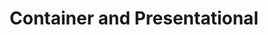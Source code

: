 ---
layout: default
title: 7. Container and Presentational
parent: Redux Tutorial
grand_parent: State Management Tutorial
nav_order: 7
has_children: false
---